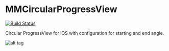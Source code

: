 MMCircularProgressView
======================

[![Build Status](https://travis-ci.org/mdelamata/MMCircularProgressView.png?branch=master)](https://travis-ci.org/mdelamata/MMCircularProgressView)

Circular ProgressView for iOS with configuration for starting and end angle.

![alt tag](https://raw2.github.com/mdelamata/MMCircularProgressView/master/capture.png)
